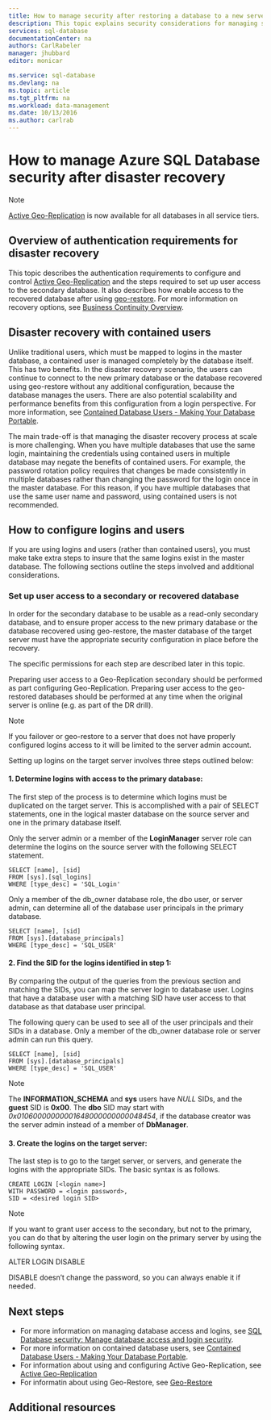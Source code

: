 ```yaml
---
title: How to manage security after restoring a database to a new server or failing over a database to a secondary database copy | Azure
description: This topic explains security considerations for managing security after a database restore or a failover.
services: sql-database
documentationCenter: na
authors: CarlRabeler
manager: jhubbard
editor: monicar

ms.service: sql-database
ms.devlang: na
ms.topic: article
ms.tgt_pltfrm: na
ms.workload: data-management
ms.date: 10/13/2016
ms.author: carlrab
---
```


# How to manage Azure SQL Database security after disaster recovery

>[!NOTE]
> [Active Geo-Replication](./sql-database-geo-replication-overview.md) is now available for all databases in all service tiers.

## Overview of authentication requirements for disaster recovery

This topic describes the authentication requirements to configure and control [Active Geo-Replication](./sql-database-geo-replication-overview.md) and the steps required to set up user access to the secondary database. It also describes how enable access to the recovered database after using [geo-restore](./sql-database-recovery-using-backups.md#geo-restore). For more information on recovery options, see [Business Continuity Overview](./sql-database-business-continuity.md).

## Disaster recovery with contained users

Unlike traditional users, which must be mapped to logins in the master database, a contained user is managed completely by the database itself. This has two benefits. In the disaster recovery scenario, the users can continue to connect to the new primary database or the database recovered using geo-restore without any additional configuration, because the database manages the users. There are also potential scalability and performance benefits from this configuration from a login perspective. For more information, see [Contained Database Users - Making Your Database Portable](https://msdn.microsoft.com/zh-cn/library/ff929188.aspx). 

The main trade-off is that managing the disaster recovery process at scale is more challenging. When you have multiple databases that use the same login, maintaining the credentials using contained users in multiple database may negate the benefits of contained users. For example, the password rotation policy requires that changes be made consistently in multiple databases rather than changing the password for the login once in the master database. For this reason, if you have multiple databases that use the same user name and password, using contained users is not recommended. 

## How to configure logins and users

If you are using logins and users (rather than contained users), you must make take extra steps to insure that the same logins exist in the master database. The following sections outline the steps involved and additional considerations.

### Set up user access to a secondary or recovered database

In order for the secondary database to be usable as a read-only secondary database, and to ensure proper access to the new primary database or the database recovered using geo-restore, the master database of the target server must have the appropriate security configuration in place before the recovery.

The specific permissions for each step are described later in this topic.

Preparing user access to a Geo-Replication secondary should be performed as part configuring Geo-Replication. Preparing user access to the geo-restored databases should be performed at any time when the original server is online (e.g. as part of the DR drill).

>[!NOTE]
> If you failover or geo-restore to a server that does not have properly configured logins access to it will be limited to the server admin account.

Setting up logins on the target server involves three steps outlined below:

#### 1. Determine logins with access to the primary database:
The first step of the process is to determine which logins must be duplicated on the target server. This is accomplished with a pair of SELECT statements, one in the logical master database on the source server and one in the primary database itself.

Only the server admin or a member of the **LoginManager** server role can determine the logins on the source server with the following SELECT statement. 

```
SELECT [name], [sid] 
FROM [sys].[sql_logins] 
WHERE [type_desc] = 'SQL_Login'
```

Only a member of the db_owner database role, the dbo user, or server admin, can determine all of the database user principals in the primary database.

```
SELECT [name], [sid]
FROM [sys].[database_principals]
WHERE [type_desc] = 'SQL_USER'
```

#### 2. Find the SID for the logins identified in step 1:
By comparing the output of the queries from the previous section and matching the SIDs, you can map the server login to database user. Logins that have a database user with a matching SID have user access to that database as that database user principal. 

The following query can be used to see all of the user principals and their SIDs in a database. Only a member of the db_owner database role or server admin can run this query.

```
SELECT [name], [sid]
FROM [sys].[database_principals]
WHERE [type_desc] = 'SQL_USER'
```

>[!NOTE]
> The **INFORMATION_SCHEMA** and **sys** users have *NULL* SIDs, and the **guest** SID is **0x00**. The **dbo** SID may start with *0x01060000000001648000000000048454*, if the database creator was the server admin instead of a member of **DbManager**.

#### 3. Create the logins on the target server:
The last step is to go to the target server, or servers, and generate the logins with the appropriate SIDs. The basic syntax is as follows.

```
CREATE LOGIN [<login name>]
WITH PASSWORD = <login password>,
SID = <desired login SID>
```

>[!NOTE]
> If you want to grant user access to the secondary, but not to the primary, you can do that by altering the user login on the primary server by using the following syntax.
>
>ALTER LOGIN <login name> DISABLE
>
>DISABLE doesn’t change the password, so you can always enable it if needed.

## Next steps

- For more information on managing database access and logins, see [SQL Database security: Manage database access and login security](./sql-database-manage-logins.md).
- For more information on contained database users, see [Contained Database Users - Making Your Database Portable](https://msdn.microsoft.com/zh-cn/library/ff929188.aspx).
- For information about using and configuring Active Geo-Replication, see [Active Geo-Replication](./sql-database-geo-replication-overview.md)
- For informatin about using Geo-Restore, see [Geo-Restore](./sql-database-recovery-using-backups.md#geo-restore)

## Additional resources